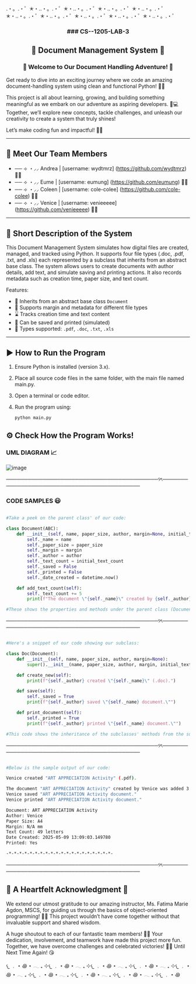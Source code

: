 .・。.・゜✭・..・。.・゜✭・..・。.・゜✭・..・。.・゜✭・..・。.・゜✭・..・。.・゜✭・..・。.・゜✭・..・。.・゜✭・..・。.・゜✭・..・。.・゜

<div align="center">

<h3> ### CS--1205-LAB-3 </h3>
<h2> 📝 Document Management System 📝 </h2>
<h3> 🎉 Welcome to Our Document Handling Adventure! 🚀 </h3>

</div>

Get ready to dive into an exciting journey where we code an amazing document-handling system using clean and functional Python! 🐍✨

This project is all about learning, growing, and building something meaningful as we embark on our adventure as aspiring developers. 🌱💻 Together, we’ll explore new concepts, tackle challenges, and unleash our creativity to create a system that truly shines!

Let’s make coding fun and impactful! 🎊💪

---

## 👥 Meet Our Team Members 

- ── ⟢ ・⸝⸝ Andrea | [username: wydtmrz] (https://github.com/wydtmrz) 💙🌼
- ── ⟢ ・⸝⸝ Eume   | [username: eumung] (https://github.com/eumung) 💜🌷
- ── ⟢ ・⸝⸝ Coleen | [username: cole-colee] (https://github.com/cole-colee) 🩷🌺
- ── ⟢ ・⸝⸝ Venice | [username: venieeeee] (https://github.com/venieeeee) 💛🌹

---

## 📄 Short Description of the System
This Document Management System simulates how digital files are created, managed, and tracked using Python. It supports four file types (.doc, .pdf, .txt, and .xls) each represented by a subclass that inherits from an abstract base class. The system allows users to create documents with author details, add text, and simulate saving and printing actions. It also records metadata such as creation time, paper size, and text count. 

   Features:
   - 🧠 Inherits from an abstract base class `Document`
   - 🧾 Supports margin and metadata for different file types
   - ⌛ Tracks creation time and text content
   - 💾 Can be saved and printed (simulated)
   - 📄 Types supported: `.pdf`, `.doc`, `.txt`, `.xls`

---

## ▶️ How to Run the Program
1. Ensure Python is installed (version 3.x).
2. Place all source code files in the same folder, with the main file named main.py.
3. Open a terminal or code editor.
4. Run the program using:

   ```
   python main.py
   ```

## ⚙️ Check How the Program Works!

### UML DIAGRAM 📈
![image](https://github.com/user-attachments/assets/5e565aca-204a-48a0-a86c-774c03b7e6c7)

──────────────────────────────────────────୨ৎ────────────────────────────────────────────

### CODE SAMPLES 😃

```python

#Take a peek on the parent class' of our code:

class Document(ABC):
    def __init__(self, name, paper_size, author, margin=None, initial_text_count=0):
        self._name = name
        self._paper_size = paper_size
        self._margin = margin
        self._author = author
        self._text_count = initial_text_count
        self._saved = False
        self._printed = False
        self._date_created = datetime.now()

    def add_text_count(self):
        self._text_count += 5
        print(f"The document \"{self._name}\" created by {self._author} was added 5 letters, total: {self._text_count} letters.")

#These shows the properties and methods under the parent class (Document)...
```

──────────────────────────────────────────୨ৎ────────────────────────────────────────────

```python

#Here's a snippet of our code showing our subclass:

class Doc(Document):
    def __init__(self, name, paper_size, author, margin=None):
        super().__init__(name, paper_size, author, margin, initial_text_count=240)

    def create_new(self):
        print(f"{self._author} created \"{self._name}\" (.doc).")

    def save(self):
        self._saved = True
        print(f"{self._author} saved \"{self._name} document.\"")

    def print_document(self):
        self._printed = True
        print(f"{self._author} printed \"{self._name} document.\"")

#This code shows the inheritance of the subclasses' methods from the superclass

```

──────────────────────────────────────────୨ৎ────────────────────────────────────────────

```bash

#Below is the sample output of our code:

Venice created "ART APPRECIATION Activity" (.pdf).

The document "ART APPRECIATION Activity" created by Venice was added 3 letters, total: 49 letters.
Venice saved "ART APPRECIATION Activity document."
Venice printed "ART APPRECIATION Activity document."

Document: ART APPRECIATION Activity
Author: Venice
Paper Size: A4
Margin: N/A mm
Text Count: 49 letters
Date Created: 2025-05-09 13:09:03.149780
Printed: Yes 

-*-*-*-*-*-*-*-*-*-*-*-*-*-*-*-*-*-*-*-*-

```

──────────────────────────────────────────୨ৎ────────────────────────────────────────────

## 🌟 A Heartfelt Acknowledgment 🌟

We extend our utmost gratitude to our amazing instructor, Ms. Fatima Marie Agdon, MSCS, for guiding us through the basics of object-oriented programming! 🙌✨ This project wouldn’t have come together without that invaluable support and shared wisdom.

A huge shoutout to each of our fantastic team members! 💪💖 Your dedication, involvement, and teamwork have made this project more fun. Together, we have overcome challenges and celebrated victories! 🎉🌈
Until Next Time Again! 😘

𐔌 ﹒ ⋆ ꩜ ⋆ 𓂃 ₊ ⊹𐔌 ﹒ ⋆ ꩜ ⋆ 𓂃 ₊ ⊹𐔌 ﹒ ⋆ ꩜ ⋆ 𓂃 ₊ ⊹𐔌 ﹒ ⋆ ꩜ ⋆ 𓂃 ₊ ⊹𐔌 ﹒ ⋆ ꩜ ⋆ 𓂃 ₊ ⊹𐔌 ﹒ ⋆ ꩜ ⋆ 𓂃 ₊ ⊹𐔌 ﹒ ⋆ ꩜ ⋆ 𓂃 ₊ ⊹𐔌 ﹒ ⋆ ꩜ ⋆ 𓂃 ₊ ⊹𐔌 ﹒ ⋆ ꩜ 
